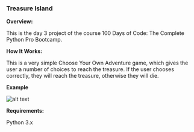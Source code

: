 ### **Treasure Island**

**Overview:**

This is the day 3 project of the course 100 Days of Code: The Complete Python Pro Bootcamp.

**How It Works:**

This is a very simple Choose Your Own Adventure game, which gives the user a number of choices to reach the treasure. If the user chooses correctly, they will reach the treasure, otherwise they will die.

**Example**

![alt text](https://github.com/Bosaif39/example-pics/blob/main/D_3.png?raw=true)

**Requirements:**

Python 3.x
